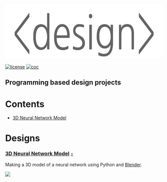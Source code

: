 <div align="center">
  <a href="https://github.com/andrewtavis/design"><img src="https://raw.githubusercontent.com/andrewtavis/design/main/.github/resources/logo/design_logo_transparent.png" width="656" height="175"></a>
</div>

<ol></ol>

[![license](https://img.shields.io/github/license/andrewtavis/design.svg)](https://github.com/andrewtavis/design/blob/main/LICENSE.txt)
[![coc](https://img.shields.io/badge/coc-Contributor%20Covenant-ff69b4.svg)](https://github.com/andrewtavis/design/blob/main/.github/CODE_OF_CONDUCT.md)

## Programming based design projects

<a id="contents"></a>

# **Contents**

- [3D Neural Network Model](#3d-neural-network-model)

# Designs

<a id="3d-neural-network-model"></a>

### [3D Neural Network Model](https://github.com/andrewtavis/design/tree/main/3d_neural_network_model) [`⇧`](#contents)

Making a 3D model of a neural network using Python and [Blender](https://www.blender.org/).

![](https://raw.githubusercontent.com/andrewtavis/design/main/.github/resources/images/neural_network_stl.gif)
